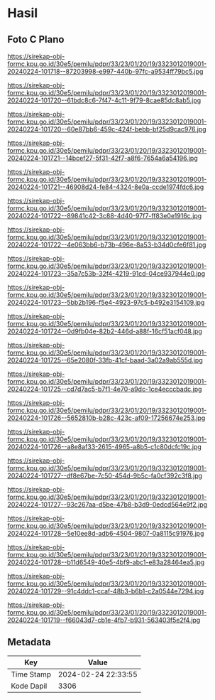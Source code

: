 # Hasil

## Foto C Plano

https://sirekap-obj-formc.kpu.go.id/30e5/pemilu/pdpr/33/23/01/20/19/3323012019001-20240224-101718--87203998-e997-440b-97fc-a9534ff79bc5.jpg

https://sirekap-obj-formc.kpu.go.id/30e5/pemilu/pdpr/33/23/01/20/19/3323012019001-20240224-101720--61bdc8c6-7f47-4c11-9f79-8cae85dc8ab5.jpg

https://sirekap-obj-formc.kpu.go.id/30e5/pemilu/pdpr/33/23/01/20/19/3323012019001-20240224-101720--60e87bb6-459c-424f-bebb-bf25d9cac976.jpg

https://sirekap-obj-formc.kpu.go.id/30e5/pemilu/pdpr/33/23/01/20/19/3323012019001-20240224-101721--14bcef27-5f31-42f7-a8f6-7654a6a54196.jpg

https://sirekap-obj-formc.kpu.go.id/30e5/pemilu/pdpr/33/23/01/20/19/3323012019001-20240224-101721--46908d24-fe84-4324-8e0a-ccde1974fdc6.jpg

https://sirekap-obj-formc.kpu.go.id/30e5/pemilu/pdpr/33/23/01/20/19/3323012019001-20240224-101722--89841c42-3c88-4d40-97f7-ff83e0e1916c.jpg

https://sirekap-obj-formc.kpu.go.id/30e5/pemilu/pdpr/33/23/01/20/19/3323012019001-20240224-101722--4e063bb6-b73b-496e-8a53-b34d0cfe6f81.jpg

https://sirekap-obj-formc.kpu.go.id/30e5/pemilu/pdpr/33/23/01/20/19/3323012019001-20240224-101723--35a7c53b-32f4-4219-91cd-04ce937944e0.jpg

https://sirekap-obj-formc.kpu.go.id/30e5/pemilu/pdpr/33/23/01/20/19/3323012019001-20240224-101723--5bb2b196-f5e4-4923-97c5-b492e3154109.jpg

https://sirekap-obj-formc.kpu.go.id/30e5/pemilu/pdpr/33/23/01/20/19/3323012019001-20240224-101724--0d9fb04e-82b2-446d-a88f-16cf51acf048.jpg

https://sirekap-obj-formc.kpu.go.id/30e5/pemilu/pdpr/33/23/01/20/19/3323012019001-20240224-101725--65e2080f-33fb-41cf-baad-3a02a9ab555d.jpg

https://sirekap-obj-formc.kpu.go.id/30e5/pemilu/pdpr/33/23/01/20/19/3323012019001-20240224-101725--cd7d7ac5-b7f1-4e70-a9dc-1ce4ecccbadc.jpg

https://sirekap-obj-formc.kpu.go.id/30e5/pemilu/pdpr/33/23/01/20/19/3323012019001-20240224-101726--5652810b-b28c-423c-af09-17256674e253.jpg

https://sirekap-obj-formc.kpu.go.id/30e5/pemilu/pdpr/33/23/01/20/19/3323012019001-20240224-101726--a8e8af33-2615-4965-a8b5-c1c80dcfc19c.jpg

https://sirekap-obj-formc.kpu.go.id/30e5/pemilu/pdpr/33/23/01/20/19/3323012019001-20240224-101727--df8e67be-7c50-454d-9b5c-fa0cf392c3f8.jpg

https://sirekap-obj-formc.kpu.go.id/30e5/pemilu/pdpr/33/23/01/20/19/3323012019001-20240224-101727--93c267aa-d5be-47b8-b3d9-0edcd564e9f2.jpg

https://sirekap-obj-formc.kpu.go.id/30e5/pemilu/pdpr/33/23/01/20/19/3323012019001-20240224-101728--5e10ee8d-adb6-4504-9807-0a8115c91976.jpg

https://sirekap-obj-formc.kpu.go.id/30e5/pemilu/pdpr/33/23/01/20/19/3323012019001-20240224-101728--b11d6549-40e5-4bf9-abc1-e83a28464ea5.jpg

https://sirekap-obj-formc.kpu.go.id/30e5/pemilu/pdpr/33/23/01/20/19/3323012019001-20240224-101729--91c4ddc1-ccaf-48b3-b6b1-c2a0544e7294.jpg

https://sirekap-obj-formc.kpu.go.id/30e5/pemilu/pdpr/33/23/01/20/19/3323012019001-20240224-101719--f66043d7-cb1e-4fb7-b931-563403f5e2f4.jpg


## Metadata

| Key        | Value               |
| ---------- | ------------------- |
| Time Stamp | 2024-02-24 22:33:55 |
| Kode Dapil | 3306                |



